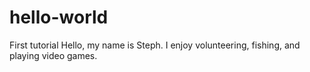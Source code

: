 # hello-world
First tutorial
Hello, my name is Steph. I enjoy volunteering, fishing, and playing video games.

